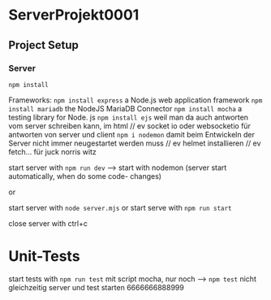 # ServerProjekt0001

## Project Setup
### Server
```
npm install
```

Frameworks:
`npm install express` a Node.js web application framework
`npm install mariadb` the NodeJS MariaDB Connector
`npm install mocha` a testing library for Node. js
`npm install ejs`  weil man da auch antworten vom server schreiben kann, im html
// ev socket io oder websocketio für antworten von server und client
`npm i nodemon` damit beim Entwickeln der Server nicht immer neugestartet werden muss
// ev helmet installieren
// ev fetch... für juck norris witz

start server with `npm run dev` --> start with nodemon (server start automatically, when do some code- changes)

or

start server with `node server.mjs`
or
start serve with `npm run start`

close server with ctrl+c



# Unit-Tests
start tests with `npm run test`
mit script mocha, nur noch --> `npm test`
nicht gleichzeitig server und test starten 6666666888999